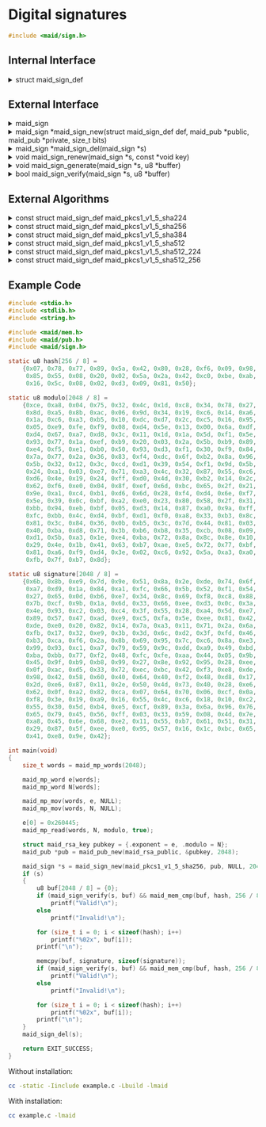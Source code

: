 <!---
 *  This file is part of libmaid
 *
 *  Libmaid is free software; you can redistribute it and/or
 *  modify it under the terms of the GNU Lesser General Public
 *  License as published by the Free Software Foundation; either
 *  version 2.1 of the License, or (at your option) any later version.
 *
 *  Libmaid is distributed in the hope that it will be useful,
 *  but WITHOUT ANY WARRANTY; without even the implied warranty of
 *  MERCHANTABILITY or FITNESS FOR A PARTICULAR PURPOSE.
 *  See the GNU Lesser General Public License for more details.
 *
 *  You should have received a copy of the GNU Lesser General Public
 *  License along with libmaid; if not, see <https://www.gnu.org/licenses/>.
--->

# Digital signatures

```c
#include <maid/sign.h>
```

## Internal Interface

<details>
<summary>struct maid_sign_def</summary>
Type that defines a digital signature algorithm

</details>

## External Interface

<details>
<summary>maid_sign</summary>
Opaque type that contains the state of a digital signature

</details>

<details>
<summary>maid_sign *maid_sign_new(struct maid_sign_def def, maid_pub *public,
                                  maid_pub *private, size_t bits)</summary>
Creates a digital signature instance

### Parameters
| name    | description                 |
|---------|-----------------------------|
| def     | Algorithm definition        |
| public  | Public key for verification |
| private | Private key for generation  |
| bits    | Bit length of the keys      |

### Return value
| case    | description        |
|---------|--------------------|
| Success | maid_sign instance |
| Failure | NULL               |

</details>

<details>
<summary>maid_sign *maid_sign_del(maid_sign *s)</summary>
Deletes a digital signature instance

### Parameters
| name | description        |
|------|--------------------|
| s    | maid_sign instance |

### Return value
| case   | description |
|--------|-------------|
| Always | NULL        |

</details>

<details>
<summary>void maid_sign_renew(maid_sign *s, const *void key)</summary>
Recreates a digital signature instance

### Parameters
| name    | description                 |
|---------|-----------------------------|
| s       | maid_sign instance          |
| public  | Public key for verification |
| private | Private key for generation  |

</details>

<details>
<summary>void maid_sign_generate(maid_sign *s, u8 *buffer)</summary>
Generates a digital signature

### Parameters
| name   | description        |
|--------|--------------------|
| s      | maid_sign instance |
| buffer | Hash -> Signature  |

</details>

<details>
<summary>bool maid_sign_verify(maid_sign *s, u8 *buffer)</summary>
Verifies a digital signature

### Parameters
| name   | description        |
|--------|--------------------|
| s      | maid_sign instance |
| buffer | Signature -> Hash  |

### Return value
| case    | description |
|---------|-------------|
| Valid   | true        |
| Invalid | false       |

</details>

## External Algorithms

<details>
<summary>const struct maid_sign_def maid_pkcs1_v1_5_sha224</summary>
PKCS#1 v1.5 signature with SHA-224

### Parameters

#### maid_sign_generate
| name   | description             |
|--------|-------------------------|
| buffer | 224-bits -> [bits]-bits |

#### maid_sign_verify
| name   | description             |
|--------|-------------------------|
| buffer | [bits]-bits -> 224-bits |

</details>

<details>
<summary>const struct maid_sign_def maid_pkcs1_v1_5_sha256</summary>
PKCS#1 v1.5 signature with SHA-256

### Parameters

#### maid_sign_generate
| name   | description             |
|--------|-------------------------|
| buffer | 256-bits -> [bits]-bits |

#### maid_sign_verify
| name   | description             |
|--------|-------------------------|
| buffer | [bits]-bits -> 256-bits |

</details>

<details>
<summary>const struct maid_sign_def maid_pkcs1_v1_5_sha384</summary>
PKCS#1 v1.5 signature with SHA-384

### Parameters

#### maid_sign_generate
| name   | description             |
|--------|-------------------------|
| buffer | 384-bits -> [bits]-bits |

#### maid_sign_verify
| name   | description             |
|--------|-------------------------|
| buffer | [bits]-bits -> 384-bits |

</details>

<details>
<summary>const struct maid_sign_def maid_pkcs1_v1_5_sha512</summary>
PKCS#1 v1.5 signature with SHA-512

### Parameters

#### maid_sign_generate
| name   | description             |
|--------|-------------------------|
| buffer | 512-bits -> [bits]-bits |

#### maid_sign_verify
| name   | description             |
|--------|-------------------------|
| buffer | [bits]-bits -> 512-bits |

</details>

<details>
<summary>const struct maid_sign_def maid_pkcs1_v1_5_sha512_224</summary>
PKCS#1 v1.5 signature with SHA-512/224

### Parameters

#### maid_sign_generate
| name   | description             |
|--------|-------------------------|
| buffer | 224-bits -> [bits]-bits |

#### maid_sign_verify
| name   | description             |
|--------|-------------------------|
| buffer | [bits]-bits -> 224-bits |

</details>

<details>
<summary>const struct maid_sign_def maid_pkcs1_v1_5_sha512_256</summary>
PKCS#1 v1.5 signature with SHA-512/256

### Parameters

#### maid_sign_generate
| name   | description             |
|--------|-------------------------|
| buffer | 256-bits -> [bits]-bits |

#### maid_sign_verify
| name   | description             |
|--------|-------------------------|
| buffer | [bits]-bits -> 256-bits |

</details>

## Example Code

```c
#include <stdio.h>
#include <stdlib.h>
#include <string.h>

#include <maid/mem.h>
#include <maid/pub.h>
#include <maid/sign.h>

static u8 hash[256 / 8] =
    {0x07, 0x78, 0x77, 0x89, 0x5a, 0x42, 0x80, 0x28, 0xf6, 0x09, 0x98, 0xb9,
     0x85, 0x55, 0x08, 0x20, 0x02, 0x5a, 0x2a, 0x42, 0xc0, 0xbe, 0xab, 0x27,
     0x16, 0x5c, 0x08, 0x02, 0xd3, 0x09, 0x81, 0x50};

static u8 modulo[2048 / 8] =
    {0xce, 0xa8, 0x04, 0x75, 0x32, 0x4c, 0x1d, 0xc8, 0x34, 0x78, 0x27, 0x81,
     0x8d, 0xa5, 0x8b, 0xac, 0x06, 0x9d, 0x34, 0x19, 0xc6, 0x14, 0xa6, 0xea,
     0x1a, 0xc6, 0xa3, 0xb5, 0x10, 0xdc, 0xd7, 0x2c, 0xc5, 0x16, 0x95, 0x49,
     0x05, 0xe9, 0xfe, 0xf9, 0x08, 0xd4, 0x5e, 0x13, 0x00, 0x6a, 0xdf, 0x27,
     0xd4, 0x67, 0xa7, 0xd8, 0x3c, 0x11, 0x1d, 0x1a, 0x5d, 0xf1, 0x5e, 0xf2,
     0x93, 0x77, 0x1a, 0xef, 0xb9, 0x20, 0x03, 0x2a, 0x5b, 0xb9, 0x89, 0xf8,
     0xe4, 0xf5, 0xe1, 0xb0, 0x50, 0x93, 0xd3, 0xf1, 0x30, 0xf9, 0x84, 0xc0,
     0x7a, 0x77, 0x2a, 0x36, 0x83, 0xf4, 0xdc, 0x6f, 0xb2, 0x8a, 0x96, 0x81,
     0x5b, 0x32, 0x12, 0x3c, 0xcd, 0xd1, 0x39, 0x54, 0xf1, 0x9d, 0x5b, 0x8b,
     0x24, 0xa1, 0x03, 0xe7, 0x71, 0xa3, 0x4c, 0x32, 0x87, 0x55, 0xc6, 0x5e,
     0xd6, 0x4e, 0x19, 0x24, 0xff, 0xd0, 0x4d, 0x30, 0xb2, 0x14, 0x2c, 0xc2,
     0x62, 0xf6, 0xe0, 0x04, 0x8f, 0xef, 0x6d, 0xbc, 0x65, 0x2f, 0x21, 0x47,
     0x9e, 0xa1, 0xc4, 0xb1, 0xd6, 0x6d, 0x28, 0xf4, 0xd4, 0x6e, 0xf7, 0x18,
     0x5e, 0x39, 0x0c, 0xbf, 0xa2, 0xe0, 0x23, 0x80, 0x58, 0x2f, 0x31, 0x88,
     0xbb, 0x94, 0xeb, 0xbf, 0x05, 0xd3, 0x14, 0x87, 0xa0, 0x9a, 0xff, 0x01,
     0xfc, 0xbb, 0x4c, 0xd4, 0xbf, 0xd1, 0xf0, 0xa8, 0x33, 0xb3, 0x8c, 0x11,
     0x81, 0x3c, 0x84, 0x36, 0x0b, 0xb5, 0x3c, 0x7d, 0x44, 0x81, 0x03, 0x1c,
     0x40, 0xba, 0xd8, 0x71, 0x3b, 0xb6, 0xb8, 0x35, 0xcb, 0x08, 0x09, 0x8e,
     0xd1, 0x5b, 0xa3, 0x1e, 0xe4, 0xba, 0x72, 0x8a, 0x8c, 0x8e, 0x10, 0xf7,
     0x29, 0x4e, 0x1b, 0x41, 0x63, 0xb7, 0xae, 0xe5, 0x72, 0x77, 0xbf, 0xd8,
     0x81, 0xa6, 0xf9, 0xd4, 0x3e, 0x02, 0xc6, 0x92, 0x5a, 0xa3, 0xa0, 0x43,
     0xfb, 0x7f, 0xb7, 0x8d};

static u8 signature[2048 / 8] =
    {0x6b, 0x8b, 0xe9, 0x7d, 0x9e, 0x51, 0x8a, 0x2e, 0xde, 0x74, 0x6f, 0xf4,
     0xa7, 0xd9, 0x1a, 0x84, 0xa1, 0xfc, 0x66, 0x5b, 0x52, 0xf1, 0x54, 0xa9,
     0x27, 0x65, 0x0d, 0xb6, 0xe7, 0x34, 0x8c, 0x69, 0xf8, 0xc8, 0x88, 0x1f,
     0x7b, 0xcf, 0x9b, 0x1a, 0x6d, 0x33, 0x66, 0xee, 0xd3, 0x0c, 0x3a, 0xed,
     0x4e, 0x93, 0xc2, 0x03, 0xc4, 0x3f, 0x55, 0x28, 0xa4, 0x5d, 0xe7, 0x91,
     0x89, 0x57, 0x47, 0xad, 0xe9, 0xc5, 0xfa, 0x5e, 0xee, 0x81, 0x42, 0x7e,
     0xde, 0xe0, 0x20, 0x82, 0x14, 0x7a, 0xa3, 0x11, 0x71, 0x2a, 0x6a, 0xd5,
     0xfb, 0x17, 0x32, 0xe9, 0x3b, 0x3d, 0x6c, 0xd2, 0x3f, 0xfd, 0x46, 0xa0,
     0xb3, 0xca, 0xf6, 0x2a, 0x8b, 0x69, 0x95, 0x7c, 0xc6, 0x8a, 0xe3, 0x9f,
     0x99, 0x93, 0xc1, 0xa7, 0x79, 0x59, 0x9c, 0xdd, 0xa9, 0x49, 0xbd, 0xaa,
     0xba, 0xbb, 0x77, 0xf2, 0x48, 0xfc, 0xfe, 0xaa, 0x44, 0x05, 0x9b, 0xe5,
     0x45, 0x9f, 0xb9, 0xb8, 0x99, 0x27, 0x8e, 0x92, 0x95, 0x28, 0xee, 0x13,
     0x0f, 0xac, 0xd5, 0x33, 0x72, 0xec, 0xbc, 0x42, 0xf3, 0xe8, 0xde, 0x29,
     0x98, 0x42, 0x58, 0x60, 0x40, 0x64, 0x40, 0xf2, 0x48, 0xd8, 0x17, 0x43,
     0x2d, 0xe6, 0x87, 0x11, 0x2e, 0x50, 0x4d, 0x73, 0x40, 0x28, 0xe6, 0xc5,
     0x62, 0x0f, 0xa2, 0x82, 0xca, 0x07, 0x64, 0x70, 0x06, 0xcf, 0x0a, 0x2f,
     0xf8, 0x3e, 0x19, 0xa9, 0x16, 0x55, 0x4c, 0xc6, 0x18, 0x10, 0xc2, 0xe8,
     0x55, 0x30, 0x5d, 0xb4, 0xe5, 0xcf, 0x89, 0x3a, 0x6a, 0x96, 0x76, 0x73,
     0x65, 0x79, 0x45, 0x56, 0xff, 0x03, 0x33, 0x59, 0x08, 0x4d, 0x7e, 0x38,
     0xa8, 0x45, 0x6e, 0x68, 0xe2, 0x11, 0x55, 0xb7, 0x61, 0x51, 0x31, 0x4a,
     0x29, 0x87, 0x5f, 0xee, 0xe0, 0x95, 0x57, 0x16, 0x1c, 0xbc, 0x65, 0x45,
     0x41, 0xe8, 0x9e, 0x42};

int main(void)
{
    size_t words = maid_mp_words(2048);

    maid_mp_word e[words];
    maid_mp_word N[words];

    maid_mp_mov(words, e, NULL);
    maid_mp_mov(words, N, NULL);

    e[0] = 0x260445;
    maid_mp_read(words, N, modulo, true);

    struct maid_rsa_key pubkey = {.exponent = e, .modulo = N};
    maid_pub *pub = maid_pub_new(maid_rsa_public, &pubkey, 2048);

    maid_sign *s = maid_sign_new(maid_pkcs1_v1_5_sha256, pub, NULL, 2048);
    if (s)
    {
        u8 buf[2048 / 8] = {0};
        if (maid_sign_verify(s, buf) && maid_mem_cmp(buf, hash, 256 / 8))
            printf("Valid!\n");
        else
            printf("Invalid!\n");

        for (size_t i = 0; i < sizeof(hash); i++)
            printf("%02x", buf[i]);
        printf("\n");

        memcpy(buf, signature, sizeof(signature));
        if (maid_sign_verify(s, buf) && maid_mem_cmp(buf, hash, 256 / 8))
            printf("Valid!\n");
        else
            printf("Invalid!\n");

        for (size_t i = 0; i < sizeof(hash); i++)
            printf("%02x", buf[i]);
        printf("\n");
    }
    maid_sign_del(s);

    return EXIT_SUCCESS;
}
```

Without installation:
```sh
cc -static -Iinclude example.c -Lbuild -lmaid
```

With installation:
```sh
cc example.c -lmaid
```
